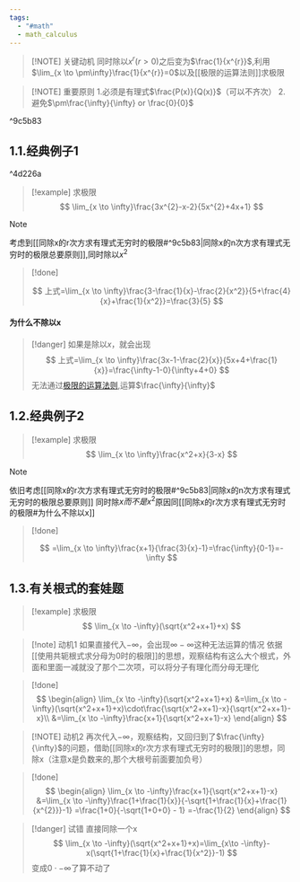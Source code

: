```yaml
---
tags:
  - "#math"
  - math_calculus
---
```


> [!NOTE] 关键动机
>同时除以$x^{r}(r>0)$之后变为$\frac{1}{x^{r}}$,利用$\lim_{x \to \pm\infty}\frac{1}{x^{r}}=0$以及[[极限的运算法则]]求极限


> [!NOTE] 重要原则
>1.必须是有理式$\frac{P(x)}{Q(x)}$（可以不齐次）
>2.避免$\pm\frac{\infty}{\infty} or \frac{0}{0}$

^9c5b83

## 1.1.经典例子1

^4d226a

> [!example] 
> 求极限
> $$
> \lim_{x \to \infty}\frac{3x^{2}-x-2}{5x^{2}+4x+1}
> $$
> 

> [!NOTE]
> 考虑到[[同除x的r次方求有理式无穷时的极限#^9c5b83|同除x的n次方求有理式无穷时的极限总要原则]],同时除以$x^2$
> 

> [!done] 
> 
> $$
> 上式=\lim_{x \to \infty}\frac{3-\frac{1}{x}-\frac{2}{x^2}}{5+\frac{4}{x}+\frac{1}{x^2}}=\frac{3}{5}
> $$
> 
#### 为什么不除以x
> [!danger] 
> 如果是除以$x$，就会出现
> $$
> 上式=\lim_{x \to \infty}\frac{3x-1-\frac{2}{x}}{5x+4+\frac{1}{x}}=\frac{\infty-1-0}{\infty+4+0}
> $$
> 无法通过[极限的运算法则](app://obsidian.md/%E6%9E%81%E9%99%90%E7%9A%84%E8%BF%90%E7%AE%97%E6%B3%95%E5%88%99),运算$\frac{\infty}{\infty}$



## 1.2.经典例子2

> [!example] 
> 求极限
> $$
> \lim_{x \to \infty}\frac{x^2+x}{3-x}
> $$

> [!NOTE]
> 依旧考虑[[同除x的r次方求有理式无穷时的极限#^9c5b83|同除x的n次方求有理式无穷时的极限总要原则]]
> 同时除$x而不是x^2$原因同[[同除x的r次方求有理式无穷时的极限#为什么不除以x]]

> [!done] 
> 
> $$
> =\lim_{x \to \infty}\frac{x+1}{\frac{3}{x}-1}=\frac{\infty}{0-1}=-\infty
> $$



## 1.3.有关根式的套娃题

> [!example] 
> 求极限
> $$
> \lim_{x \to -\infty}(\sqrt{x^2+x+1}+x)
> $$
> 

> [!note] 动机1
> 如果直接代入$-\infty$，会出现$\infty-\infty$这种无法运算的情况
> 依据[[使用共轭根式求分母为0时的极限]]的思想，观察结构有这么大个根式，外面和里面一减就没了那个二次项，可以将分子有理化而分母无理化

> [!done] 
> $$
> \begin{align}
> \lim_{x \to -\infty}(\sqrt{x^2+x+1}+x)
> &=\lim_{x \to -\infty}(\sqrt{x^2+x+1}+x)\cdot\frac{\sqrt{x^2+x+1}-x}{\sqrt{x^2+x+1}-x}\\
> &=\lim_{x \to -\infty}\frac{x+1}{\sqrt{x^2+x+1}-x}
> \end{align}
> $$

> [!NOTE] 动机2
> 再次代入$-\infty$，观察结构，又回归到了$\frac{\infty}{\infty}$的问题，借助[[同除x的r次方求有理式无穷时的极限]]的思想，同除x（注意x是负数来的,那个大根号前面要加负号）


> [!done] 
> $$
> \begin{align}
> \lim_{x \to -\infty}\frac{x+1}{\sqrt{x^2+x+1}-x}
> &=\lim_{x \to -\infty}\frac{1+\frac{1}{x}}{-\sqrt{1+\frac{1}{x}+\frac{1}{x^{2}}}-1}
> =\frac{1+0}{-\sqrt{1+0+0} - 1}
> =-\frac{1}{2}
> \end{align}
> $$

> [!danger] 试错
> 直接同除一个x
> $$
> \lim_{x \to -\infty}(\sqrt{x^2+x+1}+x)=\lim_{x\to -\infty}-x(\sqrt{1+\frac{1}{x}+\frac{1}{x^2}}-1)
> $$
> 变成$0 \cdot -\infty$了算不动了

